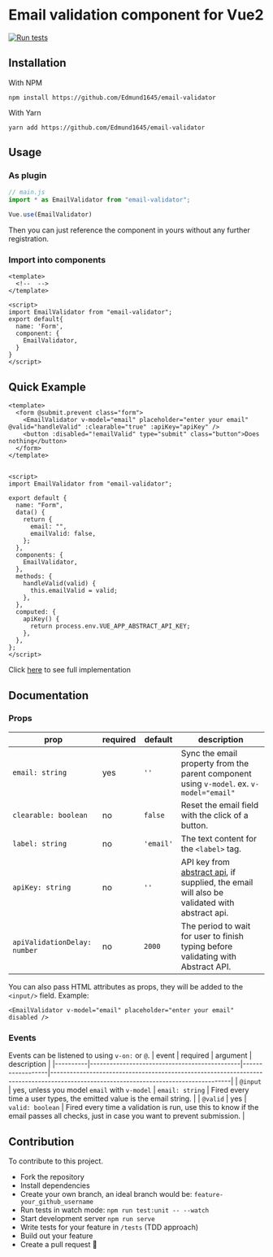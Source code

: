# Email validation component for Vue2

[![Run tests](https://github.com/Edmund1645/email-validator/actions/workflows/quality-checks.yaml/badge.svg)](https://github.com/Edmund1645/email-validator/actions/workflows/quality-checks.yaml)

## Installation
With NPM
```
npm install https://github.com/Edmund1645/email-validator
```

With Yarn
```
yarn add https://github.com/Edmund1645/email-validator
```
<!-- TODO: add installation options -->
## Usage
### As plugin
```js
// main.js
import * as EmailValidator from "email-validator";

Vue.use(EmailValidator)
```
Then you can just reference the component in yours without any further registration.

### Import into components
```vue
<template>
  <!--  -->
</template>

<script>
import EmailValidator from "email-validator";
export default{
  name: 'Form',
  component: {
    EmailValidator,
  }
}
</script>
```
## Quick Example
```vue
<template>
  <form @submit.prevent class="form">
    <EmailValidator v-model="email" placeholder="enter your email" @valid="handleValid" :clearable="true" :apiKey="apiKey" />
    <button :disabled="!emailValid" type="submit" class="button">Does nothing</button>
  </form>
</template>


<script>
import EmailValidator from "email-validator";

export default {
  name: "Form",
  data() {
    return {
      email: "",
      emailValid: false,
    };
  },
  components: {
    EmailValidator,
  },
  methods: {
    handleValid(valid) {
      this.emailValid = valid;
    },
  },
  computed: {
    apiKey() {
      return process.env.VUE_APP_ABSTRACT_API_KEY;
    },
  },
};
</script>
```
Click [here](./src/App.vue) to see full implementation

## Documentation

### Props
| prop                         | required | default   | description                                                                                                                                                  |
|------------------------------|----------|-----------|--------------------------------------------------------------------------------------------------------------------------------------------------------------|
| `email: string`              | yes      | `''`      | Sync the email property from the parent component using `v-model`. ex. `v-model="email"`                                                                     |
| `clearable: boolean`         | no       | `false`   | Reset the email field with the click of a button.                                                                                                            |
| `label: string`              | no       | `'email'` | The text content for the `<label>` tag.                                                                                                                      |
| `apiKey: string`             | no       | `''`      | API key from [abstract api](https://www.abstractapi.com/email-verification-validation-api), if supplied, the email will also be validated with abstract api. |
| `apiValidationDelay: number` | no       | `2000`    | The period to wait for user to finish typing before validating with Abstract API.                                                                            |

You can also pass HTML attributes as props, they will be added to the `<input/>` field.
Example:

```vue
<EmailValidator v-model="email" placeholder="enter your email" disabled />
```

### Events
Events can be listened to using `v-on:` or `@`.
| event    | required                                     | argument         | description                                                                                                                         |
|----------|----------------------------------------------|------------------|-------------------------------------------------------------------------------------------------------------------------------------|
| `@input` | yes, unless you model `email` with `v-model` | `email: string`  | Fired every time a user types, the emitted value is the email string.                                                               |
| `@valid` | yes                                          | `valid: boolean` | Fired every time a validation is run, use this to know if the email passes all checks, just in case you want to prevent submission. |
## Contribution
To contribute to this project.

- Fork the repository
- Install dependencies
- Create your own branch, an ideal branch would be: `feature-your_github_username`
- Run tests in watch mode: `npm run test:unit -- --watch`
- Start development server `npm run serve`
- Write tests for your feature in `/tests` (TDD approach)
- Build out your feature
- Create a pull request 🎉
